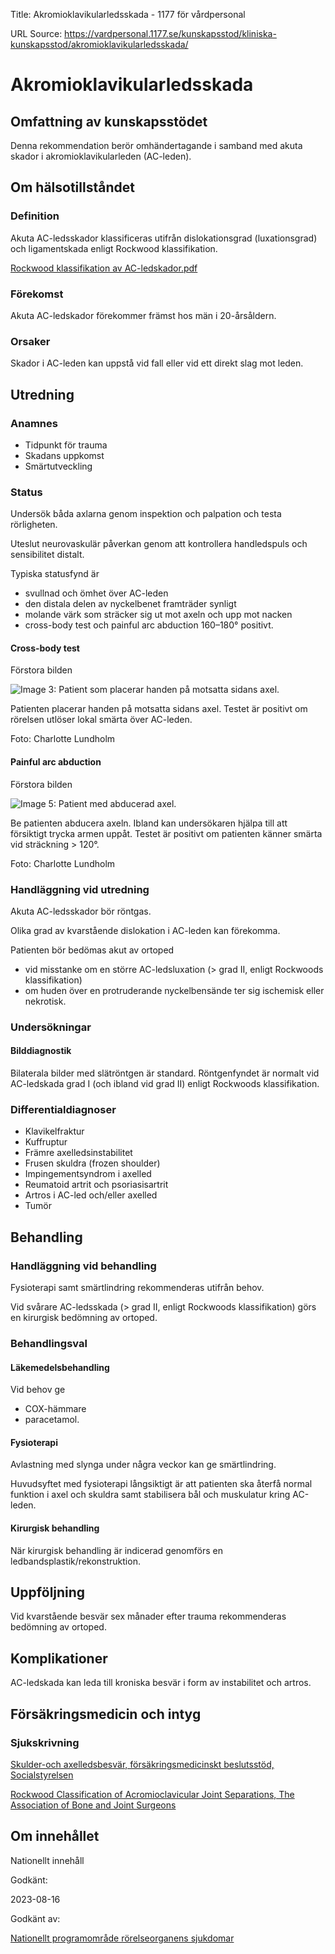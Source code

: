 Title: Akromioklavikularledsskada - 1177 för vårdpersonal

URL Source: https://vardpersonal.1177.se/kunskapsstod/kliniska-kunskapsstod/akromioklavikularledsskada/

Akromioklavikularledsskada
==========================

Omfattning av kunskapsstödet
----------------------------

Denna rekommendation berör omhändertagande i samband med akuta skador i akromioklavikularleden (AC-leden).

Om hälsotillståndet
-------------------

### Definition

Akuta AC-ledsskador klassificeras utifrån dislokationsgrad (luxationsgrad) och ligamentskada enligt Rockwood klassifikation.

[Rockwood klassifikation av AC-ledskador.pdf](https://vardpersonal.1177.se/contentassets/9af6385472594694bb4c53834ebed2c4/rockwood-klassifikation-av-ac-ledskador.pdf)

### Förekomst

Akuta AC-ledskador förekommer främst hos män i 20-årsåldern.

### Orsaker

Skador i AC-leden kan uppstå vid fall eller vid ett direkt slag mot leden.

Utredning
---------

### Anamnes

*   Tidpunkt för trauma
*   Skadans uppkomst
*   Smärtutveckling

### Status

Undersök båda axlarna genom inspektion och palpation och testa rörligheten.

Uteslut neurovaskulär påverkan genom att kontrollera handledspuls och sensibilitet distalt.

Typiska statusfynd är

*   svullnad och ömhet över AC-leden
*   den distala delen av nyckelbenet framträder synligt
*   molande värk som sträcker sig ut mot axeln och upp mot nacken
*   cross-body test och painful arc abduction 160–180° positivt.

#### Cross-body test

Förstora bilden

![Image 3: Patient som placerar handen på motsatta sidans axel. ](https://vardpersonal.1177.se/contentassets/4945f75f86cb4d31a1fe0a690a7f22fc/cross-body-test.jpg?saved=2024-02-19+11:46&preset=low-res)

Patienten placerar handen på motsatta sidans axel. Testet är positivt om rörelsen utlöser lokal smärta över AC-leden.

Foto: Charlotte Lundholm

#### Painful arc abduction

Förstora bilden

![Image 5: Patient med abducerad axel.](https://vardpersonal.1177.se/contentassets/1fc3d41e49c843c8b3d4af7a1742cb96/painful-arc-abduction.jpg?saved=2024-02-19+11:46&preset=low-res)

Be patienten abducera axeln. Ibland kan undersökaren hjälpa till att försiktigt trycka armen uppåt. Testet är positivt om patienten känner smärta vid sträckning \> 120°.

Foto: Charlotte Lundholm

### Handläggning vid utredning

Akuta AC-ledsskador bör röntgas.

Olika grad av kvarstående dislokation i AC-leden kan förekomma.

Patienten bör bedömas akut av ortoped

*   vid misstanke om en större AC-ledsluxation (\> grad II, enligt Rockwoods klassifikation)
*   om huden över en protruderande nyckelbensände ter sig ischemisk eller nekrotisk.

### Undersökningar

#### Bilddiagnostik

Bilaterala bilder med slätröntgen är standard. Röntgenfyndet är normalt vid AC-ledskada grad I (och ibland vid grad II) enligt Rockwoods klassifikation.

### Differentialdiagnoser

*   Klavikelfraktur
*   Kuffruptur 
*   Främre axelledsinstabilitet
*   Frusen skuldra (frozen shoulder)
*   Impingementsyndrom i axelled
*   Reumatoid artrit och psoriasisartrit
*   Artros i AC-led och/eller axelled
*   Tumör

Behandling
----------

### Handläggning vid behandling

Fysioterapi samt smärtlindring rekommenderas utifrån behov.

Vid svårare AC-ledsskada (\> grad II, enligt Rockwoods klassifikation) görs en kirurgisk bedömning av ortoped.

### Behandlingsval

#### Läkemedelsbehandling

Vid behov ge

*   COX-hämmare
*   paracetamol.

#### Fysioterapi

Avlastning med slynga under några veckor kan ge smärtlindring.

Huvudsyftet med fysioterapi långsiktigt är att patienten ska återfå normal funktion i axel och skuldra samt stabilisera bål och muskulatur kring AC-leden.

#### Kirurgisk behandling

När kirurgisk behandling är indicerad genomförs en ledbandsplastik/rekonstruktion.

Uppföljning
-----------

Vid kvarstående besvär sex månader efter trauma rekommenderas bedömning av ortoped.

Komplikationer
--------------

AC-ledskada kan leda till kroniska besvär i form av instabilitet och artros.

Försäkringsmedicin och intyg
----------------------------

### Sjukskrivning

[Skulder-och axelledsbesvär, försäkringsmedicinskt beslutsstöd, Socialstyrelsen](https://forsakringsmedicin.socialstyrelsen.se/beslutsstod-for-diagnoser/diagnoser/rorelseorganens-sjukdomar/skulder--och-axelledsbesvar/)

[Rockwood Classification of Acromioclavicular Joint Separations, The Association of Bone and Joint Surgeons](https://www.ncbi.nlm.nih.gov/pmc/articles/PMC5174051/)

Om innehållet
-------------

Nationellt innehåll

Godkänt:

2023-08-16

Godkänt av:

[Nationellt programområde rörelseorganens sjukdomar](https://kunskapsstyrningvard.se/kunskapsstyrningvard/programomradenochsamverkansgrupper/nationellaprogramomraden/npororelseorganenssjukdomar.56460.html)
